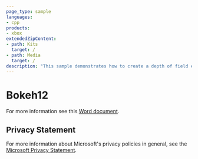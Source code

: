 ```yaml
---
page_type: sample
languages:
- cpp
products:
- xbox
extendedZipContent:
- path: Kits
  target: /
- path: Media
  target: /
description: "This sample demonstrates how to create a depth of field effect using point sprites rendering using DirectX 12 on Xbox One."
---
```


# Bokeh12

For more information see this [Word document](https://github.com/microsoft/Xbox-ATG-Samples/blob/master/XDKSamples/Graphics/Bokeh12/ReadMe.docx).

## Privacy Statement

For more information about Microsoft's privacy policies in general, see the [Microsoft Privacy Statement](https://privacy.microsoft.com/privacystatement/).
